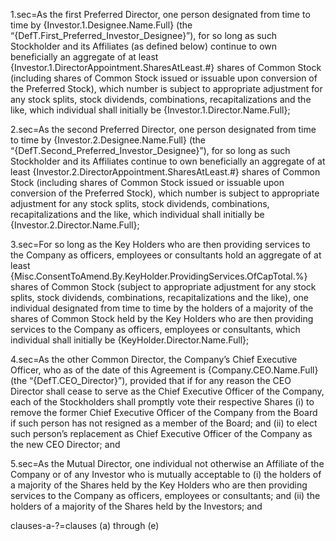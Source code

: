 
1.sec=As the first Preferred Director, one person designated from time to time by {Investor.1.Designee.Name.Full} (the “{DefT.First_Preferred_Investor_Designee}”), for so long as such Stockholder and its Affiliates (as defined below) continue to own beneficially an aggregate of at least {Investor.1.DirectorAppointment.SharesAtLeast.#} shares of Common Stock (including shares of Common Stock issued or issuable upon conversion of the Preferred Stock), which number is subject to appropriate adjustment for any stock splits, stock dividends, combinations, recapitalizations and the like, which individual shall initially be {Investor.1.Director.Name.Full};

2.sec=As the second Preferred Director, one person designated from time to time by {Investor.2.Designee.Name.Full} (the “{DefT.Second_Preferred_Investor_Designee}”), for so long as such Stockholder and its Affiliates continue to own beneficially an aggregate of at least {Investor.2.DirectorAppointment.SharesAtLeast.#} shares of Common Stock (including shares of Common Stock issued or issuable upon conversion of the Preferred Stock), which number is subject to appropriate adjustment for any stock splits, stock dividends, combinations, recapitalizations and the like, which individual shall initially be {Investor.2.Director.Name.Full};

3.sec=For so long as the Key Holders who are then providing services to the Company as officers, employees or consultants hold an aggregate of at least {Misc.ConsentToAmend.By.KeyHolder.ProvidingServices.OfCapTotal.%} shares of Common Stock (subject to appropriate adjustment for any stock splits, stock dividends, combinations, recapitalizations and the like), one individual designated from time to time by the holders of a majority of the shares of Common Stock held by the Key Holders who are then providing services to the Company as officers, employees or consultants, which individual shall initially be {KeyHolder.Director.Name.Full};

4.sec=As the other Common Director, the Company’s Chief Executive Officer, who as of the date of this Agreement is {Company.CEO.Name.Full} (the “{DefT.CEO_Director}”), provided that if for any reason the CEO Director shall cease to serve as the Chief Executive Officer of the Company, each of the Stockholders shall promptly vote their respective Shares (i) to remove the former Chief Executive Officer of the Company from the Board if such person has not resigned as a member of the Board; and (ii) to elect such person’s replacement as Chief Executive Officer of the Company as the new CEO Director; and

5.sec=As the Mutual Director, one individual not otherwise an Affiliate of the Company or of any Investor who is mutually acceptable to (i) the holders of a majority of the Shares held by the Key Holders who are then providing services to the Company as officers, employees or consultants; and (ii) the holders of a majority of the Shares held by the Investors; and

clauses-a-?=clauses (a) through (e)

